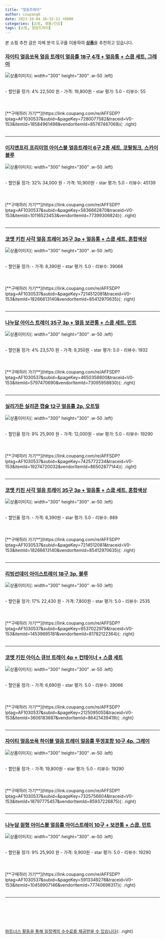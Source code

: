 ```yaml
---
title: "얼음트레이"
author: coupang6
date: 2023-10-04 16:32:11 +0800
categories: [쇼핑, 생활/건강]
tags: [쇼핑, 얼음트레이]
---
```


본 쇼핑 추천 글은 자체 분석 도구를 이용하여 [**상품**](https://link.coupang.com/a/bao1ui)을 추천하고 있습니다.

### [자이티 얼음쏘옥 얼음 트레이 얼음틀 18구 4개 + 얼음통 + 스쿱 세트, 그레이](https://link.coupang.com/re/AFFSDP?lptag=AF1030537&subid=&pageKey=7280077582&traceid=V0-153&itemId=18584961498&vendorItemId=85787487068)

![상품이미지](https://thumbnail10.coupangcdn.com/thumbnails/remote/230x230ex/image/vendor_inventory/240e/8d31a078f54ee3b3881a22a2d92a5d1db6c9e8eb91e518a72221d58331fd.jpg){: width="300" height="300" .w-50 .left}


<br>
- 할인율 정가: 4%  22,500   원
- 가격: 19,800원
- star 평가: 5.0
- 리뷰수: 55
<br>
<br>
<br>
<br>
[**구매하러 가기**](https://link.coupang.com/re/AFFSDP?lptag=AF1030537&subid=&pageKey=7280077582&traceid=V0-153&itemId=18584961498&vendorItemId=85787487068){: .right}
<br>
<br>

---

### [이지앤프리 프리미엄 아이스볼 얼음트레이 6구 2종 세트, 코랄핑크, 스카이블루](https://link.coupang.com/re/AFFSDP?lptag=AF1030537&subid=&pageKey=5836662870&traceid=V0-153&itemId=10116523453&vendorItemId=77399306824)

![상품이미지](https://thumbnail7.coupangcdn.com/thumbnails/remote/230x230ex/image/retail/images/2984536315326496-62fc235f-41c7-4109-b455-a18b7243cb8a.jpg){: width="300" height="300" .w-50 .left}


<br>
- 할인율 정가: 32%  34,000   원
- 가격: 10,900원
- star 평가: 5.0
- 리뷰수: 45139
<br>
<br>
<br>
<br>
[**구매하러 가기**](https://link.coupang.com/re/AFFSDP?lptag=AF1030537&subid=&pageKey=5836662870&traceid=V0-153&itemId=10116523453&vendorItemId=77399306824){: .right}
<br>
<br>

---

### [코멧 키친 사각 얼음 트레이 35구 3p + 얼음통 + 스쿱 세트, 혼합색상](https://link.coupang.com/re/AFFSDP?lptag=AF1030537&subid=&pageKey=7214512081&traceid=V0-153&itemId=18266613140&vendorItemId=85412970635)

![상품이미지](https://thumbnail6.coupangcdn.com/thumbnails/remote/230x230ex/image/retail/images/2252250452868522-49be7dc3-9920-41f3-b772-ed134191a6e6.jpg){: width="300" height="300" .w-50 .left}


<br>
- 할인율 정가: 
- 가격: 8,390원
- star 평가: 5.0
- 리뷰수: 39066
<br>
<br>
<br>
<br>
[**구매하러 가기**](https://link.coupang.com/re/AFFSDP?lptag=AF1030537&subid=&pageKey=7214512081&traceid=V0-153&itemId=18266613140&vendorItemId=85412970635){: .right}
<br>
<br>

---

### [나누담 아이스 트레이 35구 3p + 얼음 보관통 + 스쿱 세트, 민트](https://link.coupang.com/re/AFFSDP?lptag=AF1030537&subid=&pageKey=4650358800&traceid=V0-153&itemId=5797470690&vendorItemId=73095958830)

![상품이미지](https://thumbnail10.coupangcdn.com/thumbnails/remote/230x230ex/image/retail/images/982761112865676-a82a6f7a-097c-4972-b910-4c38f29ff5f6.jpg){: width="300" height="300" .w-50 .left}


<br>
- 할인율 정가: 4%  23,570   원
- 가격: 9,350원
- star 평가: 5.0
- 리뷰수: 1932
<br>
<br>
<br>
<br>
[**구매하러 가기**](https://link.coupang.com/re/AFFSDP?lptag=AF1030537&subid=&pageKey=4650358800&traceid=V0-153&itemId=5797470690&vendorItemId=73095958830){: .right}
<br>
<br>

---

### [실리가든 실리콘 캡슐 12구 얼음틀 2p, 오트밀](https://link.coupang.com/re/AFFSDP?lptag=AF1030537&subid=&pageKey=7425772234&traceid=V0-153&itemId=19274720032&vendorItemId=86502877144)

![상품이미지](https://thumbnail10.coupangcdn.com/thumbnails/remote/230x230ex/image/retail/images/2023/07/07/10/6/59f5587b-71b2-41fd-a9a1-28a2ecc40da9.jpg){: width="300" height="300" .w-50 .left}


<br>
- 할인율 정가: 9%  25,900   원
- 가격: 12,000원
- star 평가: 5.0
- 리뷰수: 19290
<br>
<br>
<br>
<br>
[**구매하러 가기**](https://link.coupang.com/re/AFFSDP?lptag=AF1030537&subid=&pageKey=7425772234&traceid=V0-153&itemId=19274720032&vendorItemId=86502877144){: .right}
<br>
<br>

---

### [코멧 키친 사각 얼음 트레이 35구 3p + 얼음통 + 스쿱 세트, 혼합색상](https://link.coupang.com/re/AFFSDP?lptag=AF1030537&subid=&pageKey=7214512081&traceid=V0-153&itemId=18266613140&vendorItemId=85412970635)

![상품이미지](https://thumbnail6.coupangcdn.com/thumbnails/remote/230x230ex/image/retail/images/2252250452868522-49be7dc3-9920-41f3-b772-ed134191a6e6.jpg){: width="300" height="300" .w-50 .left}


<br>
- 할인율 정가: 
- 가격: 8,390원
- star 평가: 5.0
- 리뷰수: 889
<br>
<br>
<br>
<br>
[**구매하러 가기**](https://link.coupang.com/re/AFFSDP?lptag=AF1030537&subid=&pageKey=7214512081&traceid=V0-153&itemId=18266613140&vendorItemId=85412970635){: .right}
<br>
<br>

---

### [리빙선데이 아이스트레이 18구 3p, 블루](https://link.coupang.com/re/AFFSDP?lptag=AF1030537&subid=&pageKey=6537022979&traceid=V0-153&itemId=14539695181&vendorItemId=81782122364)

![상품이미지](https://thumbnail8.coupangcdn.com/thumbnails/remote/230x230ex/image/rs_quotation_api/kc9j1a3l/edc9d50038b94fe382cd862c855abe64.jpg){: width="300" height="300" .w-50 .left}


<br>
- 할인율 정가: 17%  22,430   원
- 가격: 7,800원
- star 평가: 5.0
- 리뷰수: 2535
<br>
<br>
<br>
<br>
[**구매하러 가기**](https://link.coupang.com/re/AFFSDP?lptag=AF1030537&subid=&pageKey=6537022979&traceid=V0-153&itemId=14539695181&vendorItemId=81782122364){: .right}
<br>
<br>

---

### [코멧 키친 아이스 큐브 트레이 4p + 컨테이너 + 스쿱 세트](https://link.coupang.com/re/AFFSDP?lptag=AF1030537&subid=&pageKey=2125095055&traceid=V0-153&itemId=3606183687&vendorItemId=86421439419)

![상품이미지](https://thumbnail10.coupangcdn.com/thumbnails/remote/230x230ex/image/retail/images/120530524872906-681c122a-2ba6-457a-9098-deb11f905550.jpg){: width="300" height="300" .w-50 .left}


<br>
- 할인율 정가: 
- 가격: 6,690원
- star 평가: 5.0
- 리뷰수: 39066
<br>
<br>
<br>
<br>
[**구매하러 가기**](https://link.coupang.com/re/AFFSDP?lptag=AF1030537&subid=&pageKey=2125095055&traceid=V0-153&itemId=3606183687&vendorItemId=86421439419){: .right}
<br>
<br>

---

### [자이티 얼음쏘옥 하이볼 얼음 트레이 얼음틀 뚜껑포함 10구 4p, 그레이](https://link.coupang.com/re/AFFSDP?lptag=AF1030537&subid=&pageKey=7325756604&traceid=V0-153&itemId=18797775457&vendorItemId=85937226875)

![상품이미지](https://thumbnail10.coupangcdn.com/thumbnails/remote/230x230ex/image/vendor_inventory/6cd3/f652a9caef6c21801e1f4e6b5d5c12a026a8accc76f0a9563e414ed8330f.jpg){: width="300" height="300" .w-50 .left}


<br>
- 할인율 정가: 
- 가격: 19,800원
- star 평가: 5.0
- 리뷰수: 19290
<br>
<br>
<br>
<br>
[**구매하러 가기**](https://link.coupang.com/re/AFFSDP?lptag=AF1030537&subid=&pageKey=7325756604&traceid=V0-153&itemId=18797775457&vendorItemId=85937226875){: .right}
<br>
<br>

---

### [나누담 원형 아이스볼 얼음틀 아이스트레이 10구 + 보관통 + 스쿱, 민트](https://link.coupang.com/re/AFFSDP?lptag=AF1030537&subid=&pageKey=5913349278&traceid=V0-153&itemId=10458907146&vendorItemId=77740698317)

![상품이미지](https://thumbnail8.coupangcdn.com/thumbnails/remote/230x230ex/image/retail/images/4958204979634129-c249d488-ad4b-4f17-959e-0f750fd45c64.jpg){: width="300" height="300" .w-50 .left}


<br>
- 할인율 정가: 9%  25,900   원
- 가격: 9,900원
- star 평가: 5.0
- 리뷰수: 19290
<br>
<br>
<br>
<br>
[**구매하러 가기**](https://link.coupang.com/re/AFFSDP?lptag=AF1030537&subid=&pageKey=5913349278&traceid=V0-153&itemId=10458907146&vendorItemId=77740698317){: .right}
<br>
<br>

---
<br><br><br><br><br> [파트너스 활동을 통해 일정액의 수수료를 제공받을 수 있습니다](https://link.coupang.com/a/bao1ui){: .right}